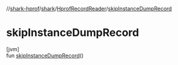 //[shark-hprof](../../../index.md)/[shark](../index.md)/[HprofRecordReader](index.md)/[skipInstanceDumpRecord](skip-instance-dump-record.md)

# skipInstanceDumpRecord

[jvm]\
fun [skipInstanceDumpRecord](skip-instance-dump-record.md)()
